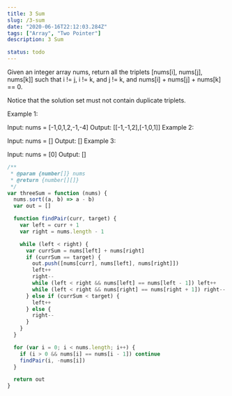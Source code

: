 ```yaml
---
title: 3 Sum
slug: /3-sum
date: "2020-06-16T22:12:03.284Z"
tags: ["Array", "Two Pointer"]
description: 3 Sum

status: todo
---
```


Given an integer array nums, return all the triplets [nums[i], nums[j], nums[k]] such that i != j, i != k, and j != k, and nums[i] + nums[j] + nums[k] == 0.

Notice that the solution set must not contain duplicate triplets.

Example 1:

Input: nums = [-1,0,1,2,-1,-4]
Output: [[-1,-1,2],[-1,0,1]]
Example 2:

Input: nums = []
Output: []
Example 3:

Input: nums = [0]
Output: []

```javascript
/**
 * @param {number[]} nums
 * @return {number[][]}
 */
var threeSum = function (nums) {
  nums.sort((a, b) => a - b)
  var out = []

  function findPair(curr, target) {
    var left = curr + 1
    var right = nums.length - 1

    while (left < right) {
      var currSum = nums[left] + nums[right]
      if (currSum == target) {
        out.push([nums[curr], nums[left], nums[right]])
        left++
        right--
        while (left < right && nums[left] == nums[left - 1]) left++
        while (left < right && nums[right] == nums[right + 1]) right--
      } else if (currSum < target) {
        left++
      } else {
        right--
      }
    }
  }

  for (var i = 0; i < nums.length; i++) {
    if (i > 0 && nums[i] == nums[i - 1]) continue
    findPair(i, -nums[i])
  }

  return out
}
```

